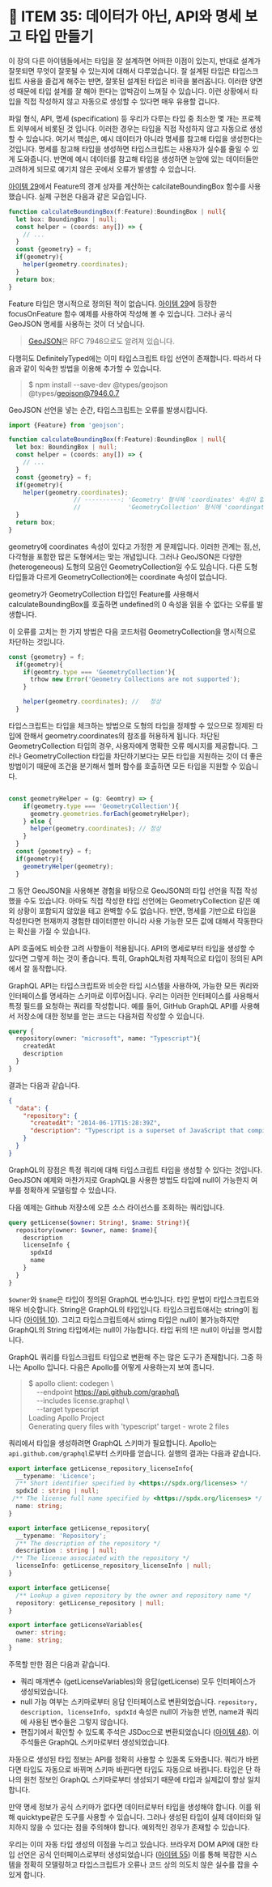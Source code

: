 # 🧾 ITEM 35: 데이터가 아닌, API와 명세 보고 타입 만들기 

이 장의 다른 아이템들에서는 타입을 잘 설계하면 어떠한 이점이 있는지, 반대로 설계가 잘못되면 무엇이 잘못될 수 있는지에 대해서 다루었습니다.
잘 설계된 타입은 타입스크립트 사용을 즐겁게 해주는 반면, 잘못된 설계된 타입은 비극을 불러옵니다.
이러한 양면성 때문에 타입 설계를 잘 해야 한다는 압박감이 느껴질 수 있습니다.
이런 상황에서 타입을 직접 작성하지 않고 자동으로 생성할 수 있다면 매우 유용할 겁니다.

파일 형식, API, 명세 (specification) 등 우리가 다루는 타입 중 최소한 몇 개는 프로젝트 외부에서 비롯된 것 입니다.
이러한 경우는 타입을 직접 작성하지 않고 자동으로 생성할 수 있습니다.
여기서 핵심은, 예시 데이터가 아니라 명세를 참고해 타입을 생성한다는 것입니다.
명세를 참고해 타입을 생성하면 타입스크립트는 사용자가 실수를 줄일 수 있게 도와줍니다.
반면에 예시 데이터를 참고해 타입을 생성하면 눈앞에 있는 데이터들만 고려하게 되므로 예기치 않은 곳에서 오류가 발생할 수 있습니다.

[아이템 29](https://github.com/Pyotato/effective_typescript/blob/item29/README.md)에서 Feature의 경계 상자를 계산하는 calcilateBoundingBox 함수를 사용했습니다.
실제 구현은 다음과 같은 모습입니다.

```ts
function calculateBoundingBox(f:Feature):BoundingBox | null{
  let box: BoundingBox | null;
  const helper = (coords: any[]) => {
    // ...
  }
  const {geometry} = f;
  if(geometry){
    helper(geometry.coordinates);
  }
  return box;
}
```

Feature 타입은 명시적으로 정의된 적이 없습니다.
[아이템 29](https://github.com/Pyotato/effective_typescript/blob/item29/README.md)에 등장한 focusOnFeature 함수 예제를 사용하여 작성해 볼 수 있습니다.
그러나 공식 GeoJSON 명세를 사용하는 것이 더 낫습니다.

> [GeoJSON](https://geojson.org/)은 RFC 7946으로도 알려져 있습니다. 

다행히도 DefinitelyTyped에는 이미 타입스크립트 타입 선언이 존재합니다.
따라서 다음과 같이 익숙한 방법을 이용해 추가할 수 있습니다.

> $ npm install --save-dev @types/geojson <br/>
> @types/geojson@7946.0.7

GeoJSON 선언을 넣는 순간, 타입스크립트는 오류를 발생시킵니다.

```ts
import {Feature} from 'geojson';

function calculateBoundingBox(f:Feature):BoundingBox | null{
  let box: BoundingBox | null;
  const helper = (coords: any[]) => {
    // ...
  }
  const {geometry} = f;
  if(geometry){
    helper(geometry.coordinates);
                  // ----------: 'Geometry' 형식에 'coordinates' 속성이 없습니다.
                  //             'GeometryCollection' 형식에 'coordingates' 속성이 없습니다.
  }
  return box;
}
```

geometry에 coordinates 속성이 있다고 가정한 게 문제입니다.
이러한 관계는 점,선,다각형을 포함한 많은 도형에서는 맞는 개념입니다.
그러나 GeoJSON은 다양한 (heterogeneous) 도형의 모음인 GeometryCollection일 수도 있습니다.
다른 도형 타입들과 다르게 GeometryCollection에는 coordinate 속성이 없습니다.

geometry가 GeometryCollection 타입인 Feature를 사용해서 calculateBoundingBox를 호출하면 undefined의 0 속성을 읽을 수 없다는 오류를 발생합니다.

이 오류를 고치는 한 가지 방법은 다음 코드처럼 GeometryCollection을 명시적으로 차단하는 것입니다. 

```ts
const {geometry} = f;
  if(geometry){
    if(geomtry.type === 'GeometryCollection'){
      trhow new Error('Geometry Collections are not supported');
    }

    helper(geometry.coordinates); //   정상
  }
```

타입스크립트는 타입을 체크하는 방법으로 도형의 타입을 정제할 수 있으므로 정제된 타입에 한해서 geometry.coordinates의 참조를 허용하게 됩니다.
차단된 GeometryCollection 타입의 경우, 사용자에게 명확한 오류 메시지를 제공합니다.
그러나 GeometryCollection 타입을 차단하기보다는 모든 타입을 지원하는 것이 더 좋은 방법이기 때문에 조건을 분기해서 헬퍼 함수를 호출하면 모든 타입을 지원할 수 있습니다.

```ts

const geometryHelper = (g: Geomtry) => {
    if(geometry.type === 'GeometryCollection'){
      geometry.geometries.forEach(geometryHelper);
    } else {
      helper(geometry.coordinates); // 정상
    }
  }
  const {geometry} = f;
  if(geometry){
    geometryHelper(geometry);
  }

```

그 동안 GeoJSON을 사용해본 경험을 바탕으로 GeoJSON의 타입 선언을 직접 작성했을 수도 있습니다.
아마도 직접 작성한 타입 선언에는 GeometryCollection 같은 예외 상황이 포함되지 않았을 테고 완벽할 수도 없습니다.
반면, 명세를 기반으로 타입을 작성한다면 현재까지 경험한 데이터뿐만 아니라 사용 가능한 모든 값에 대해서 작동한다는 확신을 가질 수 있습니다.

API 호출에도 비슷한 고려 사항들이 적용됩니다.
API의 명세로부터 타입을 생성할 수 있다면 그렇게 하는 것이 좋습니다.
특히, GraphQL처럼 자체적으로 타입이 정의된 API에서 잘 동작합니다.

GraphQL API는 타입스크립트와 비슷한 타입 시스템을 사용하여, 가능한 모든 쿼리와 인터페이스를 명세하는 스키마로 이루어집니다.
우리는 이러한 인터페이스를 사용해서 특정 필드를 요청하는 쿼리를 작성합니다.
예를 들어, GitHub GraphQL API를 사용해서 저장소에 대한 정보를 얻는 코드는 다음처럼 작성할 수 있습니다.

```graphql
query {
  repository(owner: "microsoft", name: "Typescript"){
    createdAt
    description
  }
}
```

결과는 다음과 같습니다.

```json
{
  "data": {
    "repository": {
      "createdAt": "2014-06-17T15:28:39Z",
      "description": "Typescript is a superset of JavaScript that compiles to JavasScript."
    }
  }
}

```

GraphQL의 장점은 특정 쿼리에 대해 타입스크립트 타입을 생성할 수 있다는 것입니다.
GeoJSON 예제와 마찬가지로 GraphQL을 사용한 방법도 타입에 null이 가능한지 여부를 정확하게 모델링할 수 있습니다.

다음 예제는 Github 저장소에 오픈 소스 라이선스를 조회하는 쿼리입니다.

```graphql
query getLicense($owner: String!, $name: String!){
  repository(owner: $owner, name: $name){
    description
    licenseInfo {
      spdxId
      name
    }
  }
}
```

`$owner`와 `$name`은 타입이 정의된 GraphQL 변수입니다.
타입 문법이 타입스크립트와 매우 비슷합니다.
String은 GraphQL의 타입입니다.
타입스크립트애서는 string이 됩니다 ([아이템 10](https://github.com/Pyotato/effective_typescript/blob/item10/README.md)).
그리고 타입스크립트에서 stirng 타입은 null이 불가능하지만 GraphQL의 String 타입에서는 null이 가능합니다.
타입 뒤의 !은 null이 아님을 명시합니다.

GraphQL 쿼리를 타입스크립트 타입으로 변환해 주는 많은 도구가 존재합니다.
그중 하나는 Apollo 입니다.
다음은 Apollo를 어떻게 사용하는지 보여 줍니다.

> $ apollo client: codegen \ <br/>
> &nbsp;&nbsp;&nbsp;&nbsp;--endpoint https://api.github.com/graphql\ <br/>
> &nbsp;&nbsp;&nbsp;&nbsp;--includes license.graphql \ <br/>
> &nbsp;&nbsp;&nbsp;&nbsp;--target typescript <br/>
> Loading Apollo Project <br/>
> Generating query files with 'typescript' target - wrote 2 files <br/>

쿼리에서 타입을 생성하려면 GraphQL 스키마가 필요합니다.
Apollo는 `api.github.com/graphql`로부터 스키마를 얻습니다. 
실행의 결과는 다음과 같습니다.

```ts
export interface getLicense_repository_licenseInfo{
  __typename: 'Licence';
  /** Short identifier specified by <https://spdx.org/licenses> */
  spdxId : string | null;
 /** The license full name specified by <https://spdx.org/licenses> */
  name: string;
}

export interface getLicense_repository{
  __typename: 'Repository';
  /** The description of the repository */
  description : string | null;
 /** The license associated with the repository */
  licenseInfo: getLicense_repository_licenseInfo | null;
}

export interface getLicense{
  /** Lookup a given repository by the owner and repository name */
  repository: getLicense_repository | null;
}

export interface getLicenseVariables{
  owner: string;
  name: string;
}
```

주목할 만한 점은 다음과 같습니다.

- 쿼리 매개변수 (getLicenseVariables)와 응답(getLicense) 모두 인터페이스가 생성되었습니다.
- null 가능 여부는 스키마로부터 응답 인터페이스로 변환외었습니다.
`repository, description, licenseInfo, spdxId` 속성은 null이 가능한 반면, name과 쿼리에 사용된 변수들은 그렇지 않습니다.
- 편집기에서 확인할 수 있도록 주석은 JSDoc으로 변환되었습니다 ([아이템 48](https://github.com/Pyotato/effective_typescript/blob/item49/README.md)). 이 주석들은 GraphQL 스키마로부터 생성되었습니다.

자동으로 생성된 타입 정보는 API를 정확히 사용할 수 있돋록 도와줍니다.
쿼리가 바뀐다면 타입도 자동으로 바뀌며 스키마 바뀐다면 타입도 자동으로 바뀝니다.
타입은 단 하나의 원천 정보인 GraphQL 스키마로부터 생성되기 때문에 타입과 실제값이 항상 일치합니다.

만약 명세 정보가 공식 스키마가 없다면 데이터로부터 타입을 생성해야 합니다.
이를 위해 quicktype같은 도구를 사용할 수 있습니다.
그러나 생성된 타입이 실제 데이터와 일치하지 않을 수 있다는 점을 주의해야 합니다.
예외적인 경우가 존재할 수 있습니다.

우리는 이미 자동 타입 생성의 이점을 누리고 있습니다.
브라우저 DOM API에 대한 타입 선언은 공식 인터페이스로부터 생성되었습니다 ([아이템 55](https://github.com/Pyotato/effective_typescript/blob/item55/README.md))
이를 통해 복잡한 시스템을 정확히 모델링하고 타입스크립트가 오류나 코드 상의 의도치 않은 실수를 잡을 수 있게 합니다.
